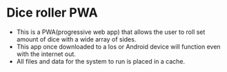 # Dice roller PWA

- This is a PWA(progressive web app) that allows the user to roll set amount of dice with a wide array of sides.
- This app once downloaded to a Ios or Android device will function even with the internet out.
- All files and data for the system to run is placed in a cache.

